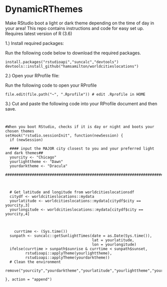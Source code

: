 # DynamicRThemes
Make RStudio boot a light or dark theme depending on the time of day in your area! This repo contains instructions and code for easy set up. Requires latest version of R (3.6)

1.) Install required packages:

Run the following code below to download the required packages.

```{r}
install.packages("rstudioapi","suncalc","devtools")
devtools::install_github("hamsamilton/worldcitieslocations")
```
2.) Open your RProfile file:

Run the following code to open your RProfile
```{r}
file.edit(file.path("~", ".Rprofile")) # edit .Rprofile in HOME
```
3.) Cut and paste the following code into your RProfile document and then save. 

```{r}


#When you boot RStudio, checks if it is day or night and boots your chosen themes
setHook("rstudio.sessionInit", function(newSession) {
  if (newSession)
    
  #### input the MAJOR city closest to you and your preferred light and dark themes##
  yourcity <- "Chicago"
  yourlighttheme <- "Dawn"
  yourdarktheme <- "Dracula"
  ##############################################################################
  
  
  
  # Get latitude and longitude from worldcitieslocationsdf
  citydf <- worldcitieslocations::mydata
  yourlatitude <- worldcitieslocations::mydata[citydf$city == yourcity,3]
  yourlongitude <- worldcitieslocations::mydata[citydf$city == yourcity,4]
  
    
    
    currtime <- (Sys.time())
  sunpath <- suncalc::getSunlightTimes(date = as.Date(Sys.time()),
                                       lat = yourlatitude, 
                                       lon = yourlongitude) 
  ifelse(currtime > sunpath$sunrise & currtime < sunpath$sunset,
         rstudioapi::applyTheme(yourlighttheme), 
         rstudioapi::applyTheme(yourdarktheme)) 
  # Clean the environment
  remove("yourcity","yourdarktheme","yourlatitude","yourlighttheme","yourlongitude","citydf")
  
}, action = "append")

```
  



  